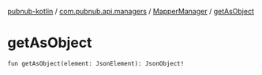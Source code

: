 [pubnub-kotlin](../../index.md) / [com.pubnub.api.managers](../index.md) / [MapperManager](index.md) / [getAsObject](./get-as-object.md)

# getAsObject

`fun getAsObject(element: JsonElement): JsonObject!`